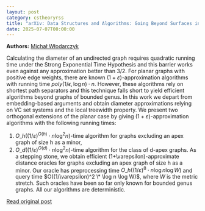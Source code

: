 ```yaml
---
layout: post
category: cstheoryrss
title: "arXiv: Data Structures and Algorithms: Going Beyond Surfaces in Diameter Approximation"
date: 2025-07-07T00:00:00
---
```


**Authors:** [Michał Włodarczyk](https://dblp.uni-trier.de/search?q=Micha%C5%82+W%C5%82odarczyk)

Calculating the diameter of an undirected graph requires quadratic running
time under the Strong Exponential Time Hypothesis and this barrier works even
against any approximation better than 3/2. For planar graphs with positive edge
weights, there are known $(1+\varepsilon)$-approximation algorithms with
running time $poly(1/\epsilon, \log n) \cdot n$. However, these algorithms rely
on shortest path separators and this technique falls short to yield efficient
algorithms beyond graphs of bounded genus.
In this work we depart from embedding-based arguments and obtain diameter
approximations relying on VC set systems and the local treewidth property. We
present two orthogonal extensions of the planar case by giving
$(1+\varepsilon)$-approximation algorithms with the following running times:
1. $O\_h((1/\varepsilon)^{O(h)} \cdot n \log^2 n)$-time algorithm for graphs
excluding an apex graph of size h as a minor,
2. $O\_d((1/\varepsilon)^{O(d)} \cdot n \log^2 n)$-time algorithm for the
class of d-apex graphs.
As a stepping stone, we obtain efficient (1+\varepsilon)-approximate distance
oracles for graphs excluding an apex graph of size h as a minor. Our oracle has
preprocessing time $O\_h((1/\varepsilon)^8\cdot n \log n \log W)$ and query time
$O((1/\varepsilon)^2 \* \log n \log W)$, where $W$ is the metric stretch. Such
oracles have been so far only known for bounded genus graphs. All our
algorithms are deterministic.

[Read original post](http://arxiv.org/abs/2507.03447v1)
